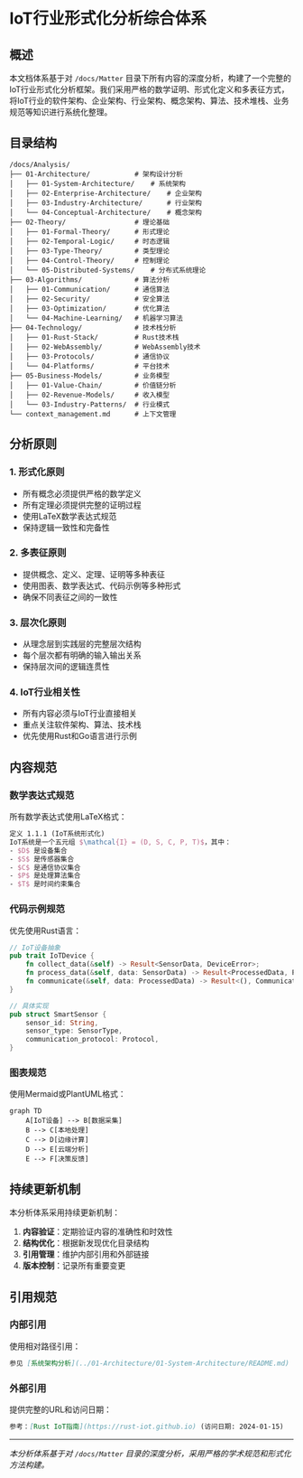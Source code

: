 # IoT行业形式化分析综合体系

## 概述

本文档体系基于对 `/docs/Matter` 目录下所有内容的深度分析，构建了一个完整的IoT行业形式化分析框架。我们采用严格的数学证明、形式化定义和多表征方式，将IoT行业的软件架构、企业架构、行业架构、概念架构、算法、技术堆栈、业务规范等知识进行系统化整理。

## 目录结构

```
/docs/Analysis/
├── 01-Architecture/           # 架构设计分析
│   ├── 01-System-Architecture/    # 系统架构
│   ├── 02-Enterprise-Architecture/    # 企业架构
│   ├── 03-Industry-Architecture/      # 行业架构
│   └── 04-Conceptual-Architecture/    # 概念架构
├── 02-Theory/                 # 理论基础
│   ├── 01-Formal-Theory/      # 形式理论
│   ├── 02-Temporal-Logic/     # 时态逻辑
│   ├── 03-Type-Theory/        # 类型理论
│   ├── 04-Control-Theory/     # 控制理论
│   └── 05-Distributed-Systems/    # 分布式系统理论
├── 03-Algorithms/             # 算法分析
│   ├── 01-Communication/      # 通信算法
│   ├── 02-Security/           # 安全算法
│   ├── 03-Optimization/       # 优化算法
│   └── 04-Machine-Learning/   # 机器学习算法
├── 04-Technology/             # 技术栈分析
│   ├── 01-Rust-Stack/         # Rust技术栈
│   ├── 02-WebAssembly/        # WebAssembly技术
│   ├── 03-Protocols/          # 通信协议
│   └── 04-Platforms/          # 平台技术
├── 05-Business-Models/        # 业务模型
│   ├── 01-Value-Chain/        # 价值链分析
│   ├── 02-Revenue-Models/     # 收入模型
│   └── 03-Industry-Patterns/  # 行业模式
└── context_management.md      # 上下文管理
```

## 分析原则

### 1. 形式化原则
- 所有概念必须提供严格的数学定义
- 所有定理必须提供完整的证明过程
- 使用LaTeX数学表达式规范
- 保持逻辑一致性和完备性

### 2. 多表征原则
- 提供概念、定义、定理、证明等多种表征
- 使用图表、数学表达式、代码示例等多种形式
- 确保不同表征之间的一致性

### 3. 层次化原则
- 从理念层到实践层的完整层次结构
- 每个层次都有明确的输入输出关系
- 保持层次间的逻辑连贯性

### 4. IoT行业相关性
- 所有内容必须与IoT行业直接相关
- 重点关注软件架构、算法、技术栈
- 优先使用Rust和Go语言进行示例

## 内容规范

### 数学表达式规范
所有数学表达式使用LaTeX格式：

```latex
定义 1.1.1 (IoT系统形式化)
IoT系统是一个五元组 $\mathcal{I} = (D, S, C, P, T)$，其中：
- $D$ 是设备集合
- $S$ 是传感器集合  
- $C$ 是通信协议集合
- $P$ 是处理算法集合
- $T$ 是时间约束集合
```

### 代码示例规范
优先使用Rust语言：

```rust
// IoT设备抽象
pub trait IoTDevice {
    fn collect_data(&self) -> Result<SensorData, DeviceError>;
    fn process_data(&self, data: SensorData) -> Result<ProcessedData, ProcessError>;
    fn communicate(&self, data: ProcessedData) -> Result<(), CommunicationError>;
}

// 具体实现
pub struct SmartSensor {
    sensor_id: String,
    sensor_type: SensorType,
    communication_protocol: Protocol,
}
```

### 图表规范
使用Mermaid或PlantUML格式：

```mermaid
graph TD
    A[IoT设备] --> B[数据采集]
    B --> C[本地处理]
    C --> D[边缘计算]
    D --> E[云端分析]
    E --> F[决策反馈]
```

## 持续更新机制

本分析体系采用持续更新机制：

1. **内容验证**：定期验证内容的准确性和时效性
2. **结构优化**：根据新发现优化目录结构
3. **引用管理**：维护内部引用和外部链接
4. **版本控制**：记录所有重要变更

## 引用规范

### 内部引用
使用相对路径引用：

```markdown
参见 [系统架构分析](../01-Architecture/01-System-Architecture/README.md)
```

### 外部引用
提供完整的URL和访问日期：

```markdown
参考：[Rust IoT指南](https://rust-iot.github.io) (访问日期: 2024-01-15)
```

---

*本分析体系基于对 `/docs/Matter` 目录的深度分析，采用严格的学术规范和形式化方法构建。*
